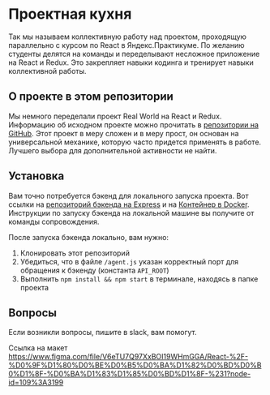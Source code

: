 # Проектная кухня

Так мы называем коллективную работу над проектом, проходящую параллельно с курсом по React в Яндекс.Практикуме. По желанию студенты делятся на команды и переделывают несложное приложение на React и Redux. Это закрепляет навыки кодинга и тренирует навыки коллективной работы.

## О проекте в этом репозитории

Мы немного переделали проект Real World на React и Redux. Информацию об исходном проекте можно прочитать в [репозитории на GitHub](https://github.com/gothinkster/react-redux-realworld-example-app). Этот проект в меру сложен и в меру прост, он основан на универсальной механике, которую часто придется применять в работе. Лучшего выбора для дополнительной активности не найти.



## Установка

Вам точно потребуется бэкенд для локального запуска проекта. Вот ссылки на [репозиторий бэкенда на Express](https://github.com/gothinkster/node-express-realworld-example-app) и на [Контейнер в Docker](https://github.com/Yandex-Practicum/react-project-kitchen-backend). Инструкции по запуску бэкенда на локальной машине вы получите от команды сопровождения.

После запуска бэкенда локально, вам нужно:

1. Клонировать этот репозиторий
2. Убедиться, что в файле `/agent.js` указан корректный порт для обращения к бэкенду (константа `API_ROOT`)
3. Выполнить `npm install && npm start` в терминале, находясь в папке проекта

## Вопросы

Если возникли вопросы, пишите в slack, вам помогут.


Ссылка на макет https://www.figma.com/file/V6eTU7Q97XxBOI19WHmGGA/React-%2F-%D0%9F%D1%80%D0%BE%D0%B5%D0%BA%D1%82%D0%BD%D0%B0%D1%8F-%D0%BA%D1%83%D1%85%D0%BD%D1%8F-%231?node-id=109%3A3199
